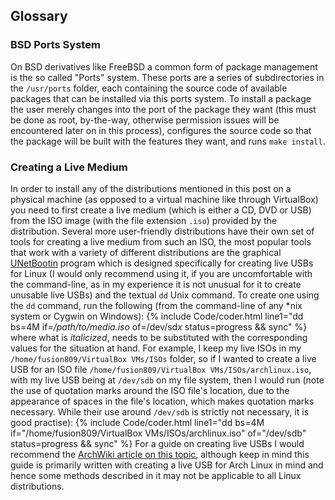 ## Glossary
### BSD Ports System
On BSD derivatives like FreeBSD a common form of package management is the so called "Ports" system. These ports are a series of subdirectories in the `/usr/ports` folder, each containing the source code of available packages that can be installed via this ports system. To install a package the user merely changes into the port of the package they want (this must be done as root, by-the-way, otherwise permission issues will be encountered later on in this process), configures the source code so that the package will be built with the features they want, and runs `make install`.

### Creating a Live Medium
In order to install any of the distributions mentioned in this post on a physical machine (as opposed to a virtual machine like through VirtualBox) you need to first create a live medium (which is either a CD, DVD or USB) from the ISO image (with the file extension `.iso`) provided by the distribution. Several more user-friendly distributions have their own set of tools for creating a live medium from such an ISO, the most popular tools that work with a variety of different distributions are the graphical [UNetBootin](https://unetbootin.github.io/) program which is designed specifically for creating live USBs for Linux (I would only recommend using it, if you are uncomfortable with the command-line, as in my experience it is not unusual for it to create unusable live USBs) and the textual `dd` Unix command. To create one using the `dd` command, run the following (from the command-line of any &#42;nix system or Cygwin on Windows):
{% include Code/coder.html line1="dd bs=4M if=<i>/path/to/media.iso</i> of=/dev/sd<i>x</i> status=progress && sync" %}
where what is *italicized*, needs to be substituted with the corresponding values for the situation at hand. For example, I keep my live ISOs in my `/home/fusion809/VirtualBox VMs/ISOs` folder, so if I wanted to create a live USB for an ISO file `/home/fusion809/VirtualBox VMs/ISOs/archlinux.iso`, with my live USB being at `/dev/sdb` on my file system, then I would run (note the use of quotation marks around the ISO file's location, due to the appearance of spaces in the file's location, which makes quotation marks necessary. While their use around `/dev/sdb` is strictly not necessary, it is good practise):
{% include Code/coder.html line1="dd bs=4M if=&quot;/home/fusion809/VirtualBox VMs/ISOs/archlinux.iso&quot; of=&quot;/dev/sdb&quot; status=progress && sync" %}
For a guide on creating live USBs I would recommend the [ArchWiki article on this topic](https://wiki.archlinux.org/index.php/USB_flash_installation_media), although keep in mind this guide is primarily written with creating a live USB for Arch Linux in mind and hence some methods described in it may not be applicable to all Linux distributions.
